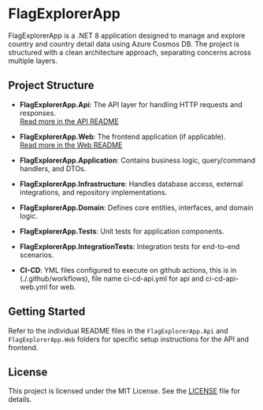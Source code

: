 # FlagExplorerApp

FlagExplorerApp is a .NET 8 application designed to manage and explore country and country detail data using Azure Cosmos DB. The project is structured with a clean architecture approach, separating concerns across multiple layers.

## Project Structure

- **FlagExplorerApp.Api**: The API layer for handling HTTP requests and responses.  
  [Read more in the API README](./FlagExplorerApp.Api/README.md)

- **FlagExplorerApp.Web**: The frontend application (if applicable).  
  [Read more in the Web README](./FlagExplorerApp.Web/README.md)

- **FlagExplorerApp.Application**: Contains business logic, query/command handlers, and DTOs.

- **FlagExplorerApp.Infrastructure**: Handles database access, external integrations, and repository implementations.

- **FlagExplorerApp.Domain**: Defines core entities, interfaces, and domain logic.

- **FlagExplorerApp.Tests**: Unit tests for application components.

- **FlagExplorerApp.IntegrationTests**: Integration tests for end-to-end scenarios.

- **CI-CD**: YML files configured to execute on github actions, this is in (./.github/workflows), file name ci-cd-api.yml for api and ci-cd-api-web.yml for web.

## Getting Started

Refer to the individual README files in the `FlagExplorerApp.Api` and `FlagExplorerApp.Web` folders for specific setup instructions for the API and frontend.

## License

This project is licensed under the MIT License. See the [LICENSE](LICENSE) file for details.
